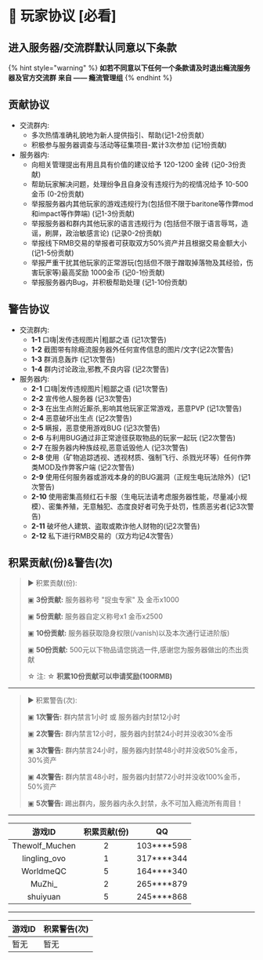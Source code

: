 # 🧾 玩家协议 \[必看]

## 进入服务器/交流群默认同意以下条款

{% hint style="warning" %}
**如若不同意以下任何一个条款请及时退出瘾流服务器及官方交流群** **来自 —— 瘾流管理组**
{% endhint %}

## 贡献协议

* 交流群内:
  * 多次热情准确礼貌地为新人提供指引、帮助(记1-2份贡献）
  * 积极参与服务器调查与活动等征集项目-累计3次参加 (记1份贡献)
* 服务器内:
  * 向相关管理提出有用且具有价值的建议给予 120-1200 金砖 (记0-3份贡献)
  * 帮助玩家解决问题，处理纷争且自身没有违规行为的视情况给予 10-500 金币 (0-2份贡献)
  * 举报服务器内其他玩家的游戏违规行为(包括但不限于baritone等作弊mod和impact等作弊端) (记1-3份贡献)
  * 举报服务器和群内其他玩家的语言违规行为 (包括但不限于语言辱骂，造谣，刷屏，政治敏感言论) (记录0-2份贡献)
  * 举报线下RMB交易的举报者可获取双方50%资产并且根据交易金额大小 (记1-5份贡献)
  * 举报严重干扰其他玩家的正常游玩(包括但不限于蹭取掉落物及其经验，伤害玩家等)最高奖励 1000金币 (记0-1份贡献)
  * 举报服务器内Bug，并积极帮助处理 (记1-10份贡献)

## 警告协议

* 交流群内:
  * **1-1** 口嗨|发传违规图片|粗鄙之语 (记1次警告)
  * **1-2** 截图带有除瘾流服务器外任何宣传信息的图片/文字(记2次警告)
  * **1-3** 群消息轰炸 (记1次警告)
  * **1-4** 群内讨论政治,邪教,不良内容 (记2次警告)
* 服务器内:
  * **2-1** 口嗨|发传违规图片|粗鄙之语 (记1次警告)
  * **2-2** 宣传他人服务器 (记3次警告)
  * **2-3** 在出生点附近厮杀,影响其他玩家正常游戏，恶意PVP (记1次警告)
  * **2-4** 恶意破坏出生点 (记2次警告)
  * **2-5** 瞒报，恶意使用游戏BUG (记3次警告)
  * **2-6** 与利用BUG通过非正常途径获取物品的玩家一起玩 (记2次警告)
  * **2-7** 在服务器内种族歧视,恶意诋毁他人 (记3次警告)
  * **2-8** 使用（矿物追踪透视、透视材质、强制飞行、杀戮光环等）任何作弊类MOD及作弊客户端 (记2次警告)
  * **2-9** 使用任何服务器或游戏本身的的BUG漏洞（正规生电玩法除外）(记1次警告)
  * **2-10** 使用密集高频红石卡服（生电玩法请考虑服务器性能，尽量减小规模）、密集养殖，无意触犯、态度良好者可免于处罚，性质恶劣者(记3次警告)
  * **2-11** 破坏他人建筑、盗取或欺诈他人财物的(记2次警告)
  * **2-12** 私下进行RMB交易的（双方均记4次警告）

## 积累贡献(份)&警告(次)

> ▶ 积累贡献(份):&#x20;
>
> ▣ **3份贡献:** 服务器称号 "捉虫专家" 及 金币x1000
>
> ▣ **5份贡献:** 服务器自定义称号x1 金币x2500
>
> ▣ **10份贡献:** 服务器获取隐身权限(/vanish)以及本次通行证进阶版)
>
> ▣ **50份贡献:** 500元以下物品请您挑选一件,感谢您为服务器做出的杰出贡献
>
> ☆ 注: ☆ **积累10份贡献可以申请奖励(100RMB)**

***

> ▶ 积累警告(次):&#x20;
>
> ▣ **1次警告:** 群内禁言1小时 或 服务器内封禁12小时
>
> ▣ **2次警告:** 群内禁言12小时，服务器内封禁24小时并没收30%金币
>
> ▣ **3次警告:** 群内禁言24小时，服务器内封禁48小时并没收50%金币，30%资产
>
> ▣ **4次警告:** 群内禁言48小时，服务器内封禁72小时并没收100%金币，50%资产
>
> ▣ **5次警告:** 踢出群内，服务器内永久封禁，永不可加入瘾流所有周目！

***

|       游戏ID      | 积累贡献(份) |       QQ       |
| :-------------: | :-----: | :------------: |
| Thewolf\_Muchen |    2    | 103\*\*\*\*598 |
|  lingling\_ovo  |    1    | 317\*\*\*\*344 |
|    WorldmeQC    |    5    | 164\*\*\*\*340 |
|     MuZhi\_     |    2    | 265\*\*\*\*879 |
|     shuiyuan    |    5    | 245\*\*\*\*868 |

***

| 游戏ID | 积累警告(次) |
| ---- | ------- |
| 暂无   | 暂无      |

